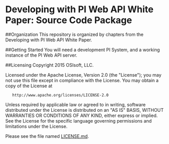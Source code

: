 Developing with PI Web API White Paper: Source Code Package
===

##Organization
This repository is organized by chapters from the Developing with PI Web API White Paper. 

##Getting Started
You will need a development PI System, and a working instance of the PI Web API server. 

##Licensing
Copyright 2015 OSIsoft, LLC.

   Licensed under the Apache License, Version 2.0 (the "License");
   you may not use this file except in compliance with the License.
   You may obtain a copy of the License at

       http://www.apache.org/licenses/LICENSE-2.0

   Unless required by applicable law or agreed to in writing, software
   distributed under the License is distributed on an "AS IS" BASIS,
   WITHOUT WARRANTIES OR CONDITIONS OF ANY KIND, either express or implied.
   See the License for the specific language governing permissions and
   limitations under the License.
   
Please see the file named [LICENSE.md](LICENSE.md).